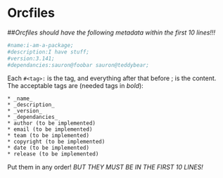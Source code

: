 # Orcfiles

##*Orcfiles should have the following metadata within the first 10 lines!!!*
````bash
#name:i-am-a-package;
#description:I have stuff;
#version:3.141;
#dependancies:sauron@foobar sauron@teddybear;
````

Each `#<tag>:` is the tag, and everything after that before ; is the content.
The acceptable tags are (needed tags in _bold_):

	* _name_
	* _description_
	* _version_
	* _dependancies_
	* author (to be implemented)
	* email (to be implemented)
	* team (to be implemented)
	* copyright (to be implemented)
	* date (to be implemented)
	* release (to be implemented)

Put them in any order!
*BUT THEY MUST BE IN THE FIRST 10 LINES!*